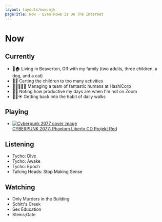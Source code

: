 ```yaml
---
layout: layouts/now.njk
pageTitle: Now - Evan Rowe is On The Internet
---
```

# Now

## Currently

- 🌲🏠 Living in Beaverton, OR with my family (two adults, three children, a dog, and a cat)
- 🚙💨 Carting the children to too many activities
- 👨🏻‍💻👯‍♀️ Managing a team of fantastic humans at HashiCorp
- 🤔💭 Noting  how productive my days are when I'm not on Zoom
- 🚶🏻☀️ Getting back into the habit of daily walks

## Playing

<ul class="now-grid playing poster">
  <li class="grid-item">
    <a class="item-link" href="" title="CYBERPUNK 2077: Phantom Liberty">
      <img src="https://cdn.glitch.global/bb2a64aa-d596-4b0f-839a-41f66ba7056e/mDW7h2zB.jpg?v=1696357714699" class="item-image" alt="Cyberpunk 2077 cover image"/>
      <div class="item-meta">
        <span class="item-title">CYBERPUNK 2077: Phantom Liberty</span>
        <span class="item-author">CD Projekt Red</span>
      </div>
    </a>
  </li>
<!--   <li class="grid-item">Cocoon</li>
  <li class="grid-item">Sea of Stars</li>
  <li class="grid-item">Starfield</li>
  <li class="grid-item">Metal Gear Solid V: The Phantom Pain</li>
  <li class="grid-item">Cyberpunk 2077</li>
  <li class="grid-item">Dave the Diver</li>
  <li class="grid-item">Armored Core VI</li> -->
</ul>

## Listening

<ul class="now-grid listening square">
  <li class="grid-item">Tycho: Dive</li>
  <li class="grid-item">Tycho: Awake</li>
  <li class="grid-item">Tycho: Epoch</li>
  <li class="grid-item">Talking Heads: Stop Making Sense</li>
</ul>

## Watching

<ul class="now-grid watching poster">
  <li class="grid-item">Only Murders in the Building</li>
  <li class="grid-item">Schitt's Creek</li>
  <li class="grid-item">Sex Education</li>
  <li class="grid-item">Steins;Gate</li>
</ul>

<!-- <script type="text/javascript" src="/public/now-data.js"></script> -->
<!-- <script type="text/javascript">
  (async function() {
    await insertGamesHTML()
  })()
</script> -->